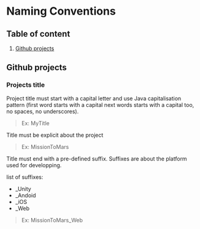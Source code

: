 # Naming Conventions

## Table of content

1. [Github projects](#Github-projects)

## Github projects

### Projects title

Project title must start with a capital letter and use Java capitalisation pattern (first word starts with a capital next words starts with a capital too, no spaces, no underscores).

> Ex: MyTitle

Title must be explicit about the project

> Ex: MissionToMars

Title must end with a pre-defined suffix. Suffixes are about the platform used for developping.

list of suffixes:

- _Unity
- _Andoid
- _iOS
- _Web

> Ex: MissionToMars_Web